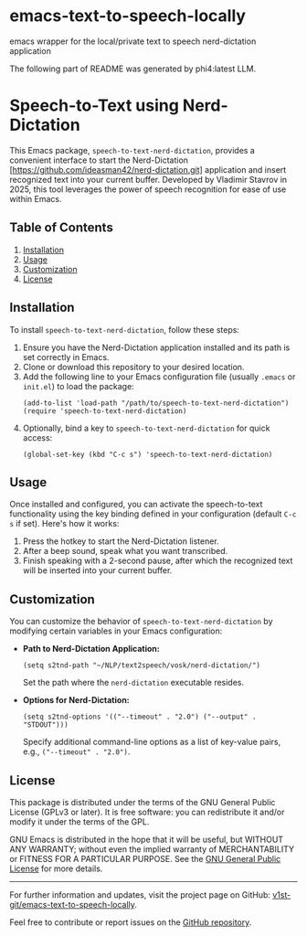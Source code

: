 # emacs-text-to-speech-locally
emacs wrapper for the local/private text to speech nerd-dictation application

The following part of README was generated by phi4:latest LLM.

# Speech-to-Text using Nerd-Dictation

This Emacs package, `speech-to-text-nerd-dictation`, provides a convenient interface to start the Nerd-Dictation [https://github.com/ideasman42/nerd-dictation.git] application and insert recognized text into your current buffer. 
Developed by Vladimir Stavrov in 2025, this tool leverages the power of speech recognition for ease of use within Emacs.

## Table of Contents

1. [Installation](#installation)
2. [Usage](#usage)
3. [Customization](#customization)
4. [License](#license)

## Installation

To install `speech-to-text-nerd-dictation`, follow these steps:

1. Ensure you have the Nerd-Dictation application installed and its path is set correctly in Emacs.
2. Clone or download this repository to your desired location.
3. Add the following line to your Emacs configuration file (usually `.emacs` or `init.el`) to load the package:
    ```elisp
    (add-to-list 'load-path "/path/to/speech-to-text-nerd-dictation")
    (require 'speech-to-text-nerd-dictation)
    ```
4. Optionally, bind a key to `speech-to-text-nerd-dictation` for quick access:
    ```elisp
    (global-set-key (kbd "C-c s") 'speech-to-text-nerd-dictation)
    ```

## Usage

Once installed and configured, you can activate the speech-to-text functionality using the key binding defined in your configuration (default `C-c s` if set). Here's how it works:

1. Press the hotkey to start the Nerd-Dictation listener.
2. After a beep sound, speak what you want transcribed.
3. Finish speaking with a 2-second pause, after which the recognized text will be inserted into your current buffer.

## Customization

You can customize the behavior of `speech-to-text-nerd-dictation` by modifying certain variables in your Emacs configuration:

- **Path to Nerd-Dictation Application:**
    ```elisp
    (setq s2tnd-path "~/NLP/text2speech/vosk/nerd-dictation/")
    ```
  Set the path where the `nerd-dictation` executable resides.

- **Options for Nerd-Dictation:**
    ```elisp
    (setq s2tnd-options '(("--timeout" . "2.0") ("--output" . "STDOUT")))
    ```
  Specify additional command-line options as a list of key-value pairs, e.g., `("--timeout" . "2.0")`.

## License

This package is distributed under the terms of the GNU General Public License (GPLv3 or later). It is free software: you can redistribute it and/or modify it under the terms of the GPL.

GNU Emacs is distributed in the hope that it will be useful, but WITHOUT ANY WARRANTY; without even the implied warranty of MERCHANTABILITY or FITNESS FOR A PARTICULAR PURPOSE. See the [GNU General Public License](https://www.gnu.org/licenses/) for more details.

---

For further information and updates, visit the project page on GitHub: [v1st-git/emacs-text-to-speech-locally](https://github.com/v1st-git/emacs-text-to-speech-locally).

Feel free to contribute or report issues on the [GitHub repository](https://github.com/v1st-git/emacs-text-to-speech-locally).
